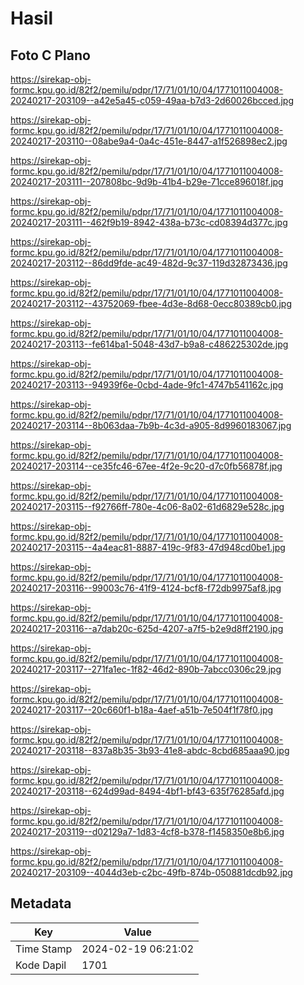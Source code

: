 # Hasil

## Foto C Plano

https://sirekap-obj-formc.kpu.go.id/82f2/pemilu/pdpr/17/71/01/10/04/1771011004008-20240217-203109--a42e5a45-c059-49aa-b7d3-2d60026bcced.jpg

https://sirekap-obj-formc.kpu.go.id/82f2/pemilu/pdpr/17/71/01/10/04/1771011004008-20240217-203110--08abe9a4-0a4c-451e-8447-a1f526898ec2.jpg

https://sirekap-obj-formc.kpu.go.id/82f2/pemilu/pdpr/17/71/01/10/04/1771011004008-20240217-203111--207808bc-9d9b-41b4-b29e-71cce896018f.jpg

https://sirekap-obj-formc.kpu.go.id/82f2/pemilu/pdpr/17/71/01/10/04/1771011004008-20240217-203111--462f9b19-8942-438a-b73c-cd08394d377c.jpg

https://sirekap-obj-formc.kpu.go.id/82f2/pemilu/pdpr/17/71/01/10/04/1771011004008-20240217-203112--86dd9fde-ac49-482d-9c37-119d32873436.jpg

https://sirekap-obj-formc.kpu.go.id/82f2/pemilu/pdpr/17/71/01/10/04/1771011004008-20240217-203112--43752069-fbee-4d3e-8d68-0ecc80389cb0.jpg

https://sirekap-obj-formc.kpu.go.id/82f2/pemilu/pdpr/17/71/01/10/04/1771011004008-20240217-203113--fe614ba1-5048-43d7-b9a8-c486225302de.jpg

https://sirekap-obj-formc.kpu.go.id/82f2/pemilu/pdpr/17/71/01/10/04/1771011004008-20240217-203113--94939f6e-0cbd-4ade-9fc1-4747b541162c.jpg

https://sirekap-obj-formc.kpu.go.id/82f2/pemilu/pdpr/17/71/01/10/04/1771011004008-20240217-203114--8b063daa-7b9b-4c3d-a905-8d9960183067.jpg

https://sirekap-obj-formc.kpu.go.id/82f2/pemilu/pdpr/17/71/01/10/04/1771011004008-20240217-203114--ce35fc46-67ee-4f2e-9c20-d7c0fb56878f.jpg

https://sirekap-obj-formc.kpu.go.id/82f2/pemilu/pdpr/17/71/01/10/04/1771011004008-20240217-203115--f92766ff-780e-4c06-8a02-61d6829e528c.jpg

https://sirekap-obj-formc.kpu.go.id/82f2/pemilu/pdpr/17/71/01/10/04/1771011004008-20240217-203115--4a4eac81-8887-419c-9f83-47d948cd0be1.jpg

https://sirekap-obj-formc.kpu.go.id/82f2/pemilu/pdpr/17/71/01/10/04/1771011004008-20240217-203116--99003c76-41f9-4124-bcf8-f72db9975af8.jpg

https://sirekap-obj-formc.kpu.go.id/82f2/pemilu/pdpr/17/71/01/10/04/1771011004008-20240217-203116--a7dab20c-625d-4207-a7f5-b2e9d8ff2190.jpg

https://sirekap-obj-formc.kpu.go.id/82f2/pemilu/pdpr/17/71/01/10/04/1771011004008-20240217-203117--271fa1ec-1f82-46d2-890b-7abcc0306c29.jpg

https://sirekap-obj-formc.kpu.go.id/82f2/pemilu/pdpr/17/71/01/10/04/1771011004008-20240217-203117--20c660f1-b18a-4aef-a51b-7e504f1f78f0.jpg

https://sirekap-obj-formc.kpu.go.id/82f2/pemilu/pdpr/17/71/01/10/04/1771011004008-20240217-203118--837a8b35-3b93-41e8-abdc-8cbd685aaa90.jpg

https://sirekap-obj-formc.kpu.go.id/82f2/pemilu/pdpr/17/71/01/10/04/1771011004008-20240217-203118--624d99ad-8494-4bf1-bf43-635f76285afd.jpg

https://sirekap-obj-formc.kpu.go.id/82f2/pemilu/pdpr/17/71/01/10/04/1771011004008-20240217-203119--d02129a7-1d83-4cf8-b378-f1458350e8b6.jpg

https://sirekap-obj-formc.kpu.go.id/82f2/pemilu/pdpr/17/71/01/10/04/1771011004008-20240217-203109--4044d3eb-c2bc-49fb-874b-050881dcdb92.jpg


## Metadata

| Key        | Value               |
| ---------- | ------------------- |
| Time Stamp | 2024-02-19 06:21:02 |
| Kode Dapil | 1701                |



